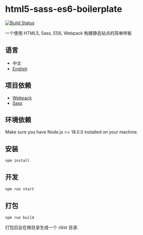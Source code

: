# html5-sass-es6-boilerplate

[![Build Status](https://app.travis-ci.com/biallo/html5-sass-es6-boilerplate.svg?branch=main)](https://app.travis-ci.com/biallo/html5-sass-es6-boilerplate)

一个使用 HTML5, Sass, ES6, Webpack 构建静态站点的简单样板

## 语言

- 中文
- [English](README.md)

## 项目依赖

- [Webpack](https://webpack.js.org)
- [Sass](https://sass-lang.com)

## 环境依赖

Make sure you have Node.js >= 18.0.0 installed on your machine.

## 安装

```bash
npm install
```

## 开发

```bash
npm run start
```

## 打包

```bash
npm run build
```

打包后会在根目录生成一个 /dist 目录.
